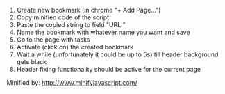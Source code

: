 1) Create new bookmark (in chrome "+ Add Page...")
2) Copy minified code of the script 
3) Paste the copied string to field "URL:"
4) Name the bookmark with whatever name you want and save
5) Go to the page with tasks 
6) Activate (click on) the created bookmark
7) Wait a while (unfortunately it could be up to 5s) till header background gets black
8) Header fixing functionality should be active for the current page 

Minified by: http://www.minifyjavascript.com/
